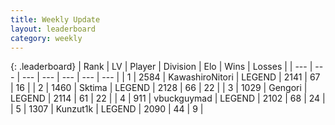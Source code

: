 ```yaml
---
title: Weekly Update
layout: leaderboard
category: weekly
---
```


{: .leaderboard}
| Rank | LV | Player | Division | Elo | Wins | Losses |
| --- | --- | --- | --- | --- | --- | --- |
| <span data-change="1">1</span> | 2584 | <span title="ID: 164871">KawashiroNitori</span> | LEGEND | <span data-change="137">2141</span> | <span data-change="62">67</span> | <span data-change="16">16</span> |
| <span data-change="1">2</span> | 1460 | <span title="ID: 353063">Sktima</span> | LEGEND | <span data-change="157">2128</span> | <span data-change="61">66</span> | <span data-change="18">22</span> |
| <span data-change="-2">3</span> | 1029 | <span title="ID: 294236">Gengori</span> | LEGEND | <span data-change="107">2114</span> | <span data-change="52">61</span> | <span data-change="21">22</span> |
| <span data-change="8">4</span> | 911 | <span title="ID: 418052">vbuckguymad</span> | LEGEND | <span data-change="226">2102</span> | <span data-change="64">68</span> | <span data-change="23">24</span> |
| <span data-change="-1">5</span> | 1307 | <span title="ID: 392407">Kunzut1k</span> | LEGEND | <span data-change="164">2090</span> | <span data-change="30">44</span> | <span data-change="7">9</span> |
